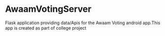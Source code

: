# AwaamVotingServer
Flask application providing data/Apis for the Awaam Voting android app.This app is created as part of college project
